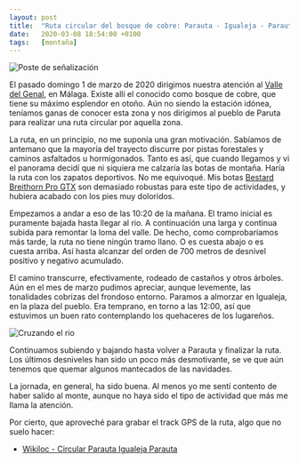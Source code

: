 ```yaml
---
layout: post
title:  "Ruta circular del bosque de cobre: Parauta - Igualeja - Parauta"
date:   2020-03-08 18:54:00 +0100
tags:	[montaña]
---
```


![Poste de señalización][poste]

El pasado domingo 1 de marzo de 2020 dirigimos nuestra atención al [Valle del
Genal][valle], en Málaga. Existe allí el conocido como bosque de cobre, que
tiene su máximo esplendor en otoño. Aún no siendo la estación idónea, teníamos
ganas de conocer esta zona y nos dirigimos al pueblo de Paruta para realizar
una ruta circular por aquella zona.

<!--more-->

La ruta, en un principio, no me suponía una gran motivación. Sabíamos de
antemano que la mayoría del trayecto discurre por pistas forestales y caminos
asfaltados u hormigonados. Tanto es así, que cuando llegamos y vi el panorama
decidí que ni siquiera me calzaría las botas de montaña. Haría la ruta con los
zapatos deportivos. No me equivoqué. Mis botas
[Bestard Breithorn Pro GTX][botas] son demasiado robustas para este tipo de
actividades, y hubiera acabado con los pies muy doloridos.

Empezamos a andar a eso de las 10:20 de la mañana. El tramo inicial es
puramente bajada hasta llegar al rio. A continuación una larga y continua
subida para remontar la loma del valle. De hecho, como comprobaríamos más
tarde, la ruta no tiene ningún tramo llano. O es cuesta abajo o es cuesta
arriba. Así hasta alcanzar del orden de 700 metros de desnivel positivo y
negativo acumulado.

El camino transcurre, efectivamente, rodeado de castaños y otros árboles. Aún
en el mes de marzo pudimos apreciar, aunque levemente, las tonalidades cobrizas
del frondoso entorno. Paramos a almorzar en Igualeja, en la plaza del pueblo.
Era temprano, en torno a las 12:00, así que estuvimos un buen rato contemplando
los quehaceres de los lugareños.

![Cruzando el rio][rio]

Continuamos subiendo y bajando hasta volver a Parauta y finalizar la ruta.
Los últimos desniveles han sido un poco más desmotivante, se ve que aún
tenemos que quemar algunos mantecados de las navidades.

La jornada, en general, ha sido buena. Al menos yo me sentí contento de haber
salido al monte, aunque no haya sido el tipo de actividad que más me llama
la atención.

Por cierto, que aproveché para grabar el track GPS de la ruta, algo que no
suelo hacer:

* [Wikiloc - Circular Parauta Igualeja Parauta][track]

[valle]:	https://es.wikipedia.org/wiki/Valle_del_Genal
[botas]:	https://www.bestard.com/ficha.php?t=341-0805-Breithorn-Pro
[track]:	https://es.wikiloc.com/rutas-senderismo/circular-parauta-igualeja-parauta-47430694
[poste]:	{{site.url}}/assets/20200308-parauta-poste.png
[rio]:		{{site.url}}/assets/20200308-parauta-rio.png
